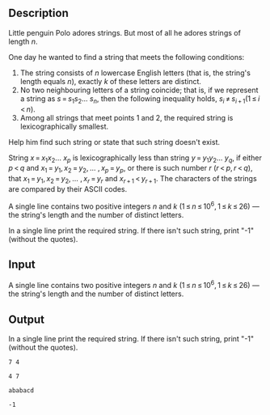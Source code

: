 ## Description

<div><p>Little penguin Polo adores strings. But most of all he adores strings of length <span class="tex-span"><i>n</i></span>.</p><p>One day he wanted to find a string that meets the following conditions:</p><ol> <li> The string consists of <span class="tex-span"><i>n</i></span> lowercase English letters (that is, the string's length equals <span class="tex-span"><i>n</i></span>), exactly <span class="tex-span"><i>k</i></span> of these letters are distinct. </li><li> No two neighbouring letters of a string coincide; that is, if we represent a string as <span class="tex-span"><i>s</i> = <i>s</i><sub class="lower-index">1</sub><i>s</i><sub class="lower-index">2</sub>... <i>s</i><sub class="lower-index"><i>n</i></sub></span>, then the following inequality holds, <span class="tex-span"><i>s</i><sub class="lower-index"><i>i</i></sub> ≠ <i>s</i><sub class="lower-index"><i>i</i> + 1</sub>(1 ≤ <i>i</i> &lt; <i>n</i>)</span>. </li><li> Among all strings that meet points 1 and 2, the required string is lexicographically smallest. </li></ol><p>Help him find such string or state that such string doesn't exist.</p><p>String <span class="tex-span"><i>x</i> = <i>x</i><sub class="lower-index">1</sub><i>x</i><sub class="lower-index">2</sub>... <i>x</i><sub class="lower-index"><i>p</i></sub></span> is <span class="tex-font-style-it">lexicographically less</span> than string <span class="tex-span"><i>y</i> = <i>y</i><sub class="lower-index">1</sub><i>y</i><sub class="lower-index">2</sub>... <i>y</i><sub class="lower-index"><i>q</i></sub></span>, if either <span class="tex-span"><i>p</i> &lt; <i>q</i></span> and <span class="tex-span"><i>x</i><sub class="lower-index">1</sub> = <i>y</i><sub class="lower-index">1</sub>, <i>x</i><sub class="lower-index">2</sub> = <i>y</i><sub class="lower-index">2</sub>, ... , <i>x</i><sub class="lower-index"><i>p</i></sub> = <i>y</i><sub class="lower-index"><i>p</i></sub></span>, or there is such number <span class="tex-span"><i>r</i></span> <span class="tex-span">(<i>r</i> &lt; <i>p</i>, <i>r</i> &lt; <i>q</i>)</span>, that <span class="tex-span"><i>x</i><sub class="lower-index">1</sub> = <i>y</i><sub class="lower-index">1</sub>, <i>x</i><sub class="lower-index">2</sub> = <i>y</i><sub class="lower-index">2</sub>, ... , <i>x</i><sub class="lower-index"><i>r</i></sub> = <i>y</i><sub class="lower-index"><i>r</i></sub></span> and <span class="tex-span"><i>x</i><sub class="lower-index"><i>r</i> + 1</sub> &lt; <i>y</i><sub class="lower-index"><i>r</i> + 1</sub></span>. The characters of the strings are compared by their ASCII codes.</p></div><div class="input-specification"><p>A single line contains two positive integers <span class="tex-span"><i>n</i></span> and <span class="tex-span"><i>k</i></span> <span class="tex-span">(1 ≤ <i>n</i> ≤ 10<sup class="upper-index">6</sup>, 1 ≤ <i>k</i> ≤ 26)</span> — the string's length and the number of distinct letters.</p></div><div class="output-specification"><p>In a single line print the required string. If there isn't such string, print "<span class="tex-font-style-tt">-1</span>" (without the quotes).</p></div>

## Input

<p>A single line contains two positive integers <span class="tex-span"><i>n</i></span> and <span class="tex-span"><i>k</i></span> <span class="tex-span">(1 ≤ <i>n</i> ≤ 10<sup class="upper-index">6</sup>, 1 ≤ <i>k</i> ≤ 26)</span> — the string's length and the number of distinct letters.</p>

## Output

<p>In a single line print the required string. If there isn't such string, print "<span class="tex-font-style-tt">-1</span>" (without the quotes).</p>





```input1
7 4

```




```input2
4 7

```




```output1
ababacd

```




```output2
-1

```


